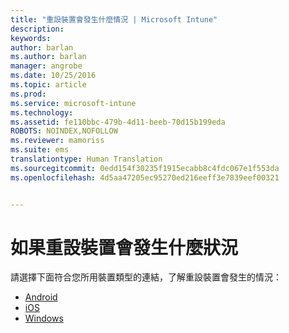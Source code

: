 ```yaml
---
title: "重設裝置會發生什麼情況 | Microsoft Intune"
description: 
keywords: 
author: barlan
ms.author: barlan
manager: angrobe
ms.date: 10/25/2016
ms.topic: article
ms.prod: 
ms.service: microsoft-intune
ms.technology: 
ms.assetid: fe110bbc-479b-4d11-beeb-70d15b199eda
ROBOTS: NOINDEX,NOFOLLOW
ms.reviewer: mamoriss
ms.suite: ems
translationtype: Human Translation
ms.sourcegitcommit: 0edd154f30235f1915ecabb8c4fdc067e1f553da
ms.openlocfilehash: 4d5aa47205ec95270ed216eeff3e7839eef00321


---
```



# 如果重設裝置會發生什麼狀況

請選擇下面符合您所用裝置類型的連結，了解重設裝置會發生的情況：

- [Android](what-happens-if-you-reset-your-device-using-the-company-portal-android.md)
- [iOS](what-happens-if-you-reset-your-device-using-the-company-portal-ios.md)
- [Windows](what-happens-if-you-reset-your-device-using-the-company-portal-windows.md)



<!--HONumber=Oct16_HO3-->


